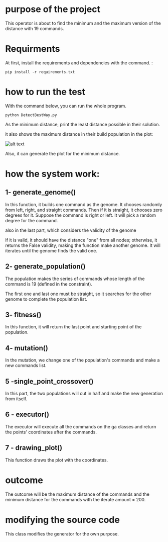 # purpose of the project

This operator is about to find the minimum and the maximum version of the distance with 19 commands. 

# Requirments

At first, install the requirements and dependencies with the command. : 

```pip install -r requirements.txt```



# how to run the test


With the command below, you can run the whole program.

```python DetectBestWay.py```



As the minimum distance, print the least distance possible in their solution.


it also shows the maximum distance in their build population in the plot:

![alt text](https://github.com/kiarashjam/UROP/blob/master/Maximum_distance.png)


Also, it can generate the plot for the minimum distance.


# how the system work:
## 1- generate_genome()

In this function, it builds one command as the genome. It chooses randomly from left, right, and straight commands. Then if it is straight, it chooses zero degrees for it. Suppose the command is right or left. It will pick a random degree for the command.


also in the last part, which considers the validity of the genome 

If it is valid, it should have the distance "one" from all nodes; otherwise, it returns the False validity, making the function make another genome. It will iterates until the genome finds the valid one.


## 2- generate_population()

The population makes the series of commands whose length of the command is 19 (defined in the constraint).

The first one and last one must be straight, so it searches for the other genome to complete the population list.


## 3- fitness()

In this function, it will return the last point and starting point of the population.


## 4- mutation()

In the mutation, we change one of the population's commands and make a new commands list.


## 5 -single_point_crossover()

In this part, the two populations will cut in half and make the new generation from itself.


## 6 - executor()

The executor will execute all the commands on the ga classes and return the points' coordinates after the commands.


## 7 - drawing_plot()

This function draws the plot with the coordinates.

# outcome

The outcome will be the maximum distance of the commands and the minimum distance for the commands with the iterate amount = 200.



# modifying the source code

This class modifies the generator for the own purpose.



